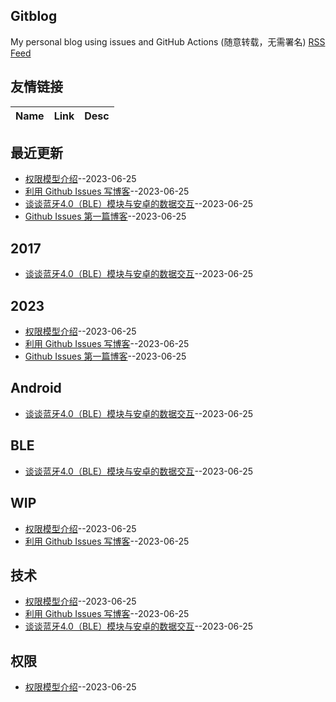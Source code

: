 ## Gitblog
My personal blog using issues and GitHub Actions (随意转载，无需署名)
[RSS Feed](https://raw.githubusercontent.com/zzy131250/gitblog/master/feed.xml)
## 友情链接
| Name | Link | Desc | 
 | ---- | ---- | ---- |
## 最近更新
- [权限模型介绍](https://github.com/zzy131250/gitblog/issues/4)--2023-06-25
- [利用 Github Issues 写博客](https://github.com/zzy131250/gitblog/issues/3)--2023-06-25
- [谈谈蓝牙4.0（BLE）模块与安卓的数据交互](https://github.com/zzy131250/gitblog/issues/2)--2023-06-25
- [Github Issues 第一篇博客](https://github.com/zzy131250/gitblog/issues/1)--2023-06-25
## 2017
- [谈谈蓝牙4.0（BLE）模块与安卓的数据交互](https://github.com/zzy131250/gitblog/issues/2)--2023-06-25
## 2023
- [权限模型介绍](https://github.com/zzy131250/gitblog/issues/4)--2023-06-25
- [利用 Github Issues 写博客](https://github.com/zzy131250/gitblog/issues/3)--2023-06-25
- [Github Issues 第一篇博客](https://github.com/zzy131250/gitblog/issues/1)--2023-06-25
## Android
- [谈谈蓝牙4.0（BLE）模块与安卓的数据交互](https://github.com/zzy131250/gitblog/issues/2)--2023-06-25
## BLE
- [谈谈蓝牙4.0（BLE）模块与安卓的数据交互](https://github.com/zzy131250/gitblog/issues/2)--2023-06-25
## WIP
- [权限模型介绍](https://github.com/zzy131250/gitblog/issues/4)--2023-06-25
- [利用 Github Issues 写博客](https://github.com/zzy131250/gitblog/issues/3)--2023-06-25
## 技术
- [权限模型介绍](https://github.com/zzy131250/gitblog/issues/4)--2023-06-25
- [利用 Github Issues 写博客](https://github.com/zzy131250/gitblog/issues/3)--2023-06-25
- [谈谈蓝牙4.0（BLE）模块与安卓的数据交互](https://github.com/zzy131250/gitblog/issues/2)--2023-06-25
## 权限
- [权限模型介绍](https://github.com/zzy131250/gitblog/issues/4)--2023-06-25
